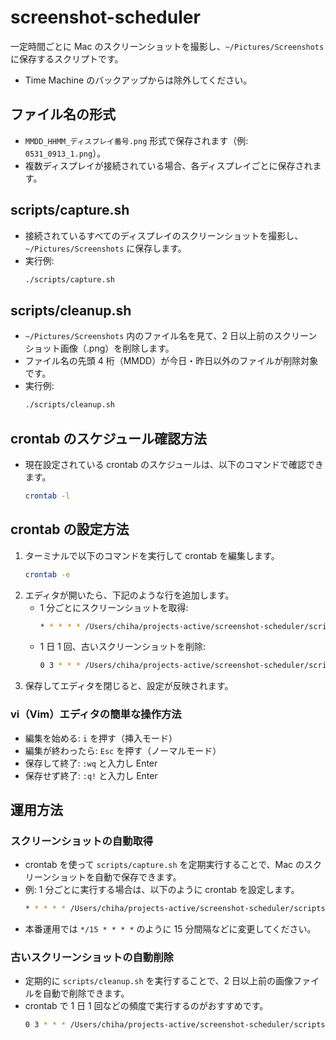 # screenshot-scheduler

一定時間ごとに Mac のスクリーンショットを撮影し、`~/Pictures/Screenshots` に保存するスクリプトです。

- Time Machine のバックアップからは除外してください。

## ファイル名の形式

- `MMDD_HHMM_ディスプレイ番号.png` 形式で保存されます（例: `0531_0913_1.png`）。
- 複数ディスプレイが接続されている場合、各ディスプレイごとに保存されます。

## scripts/capture.sh

- 接続されているすべてのディスプレイのスクリーンショットを撮影し、`~/Pictures/Screenshots` に保存します。
- 実行例:
  ```sh
  ./scripts/capture.sh
  ```

## scripts/cleanup.sh

- `~/Pictures/Screenshots` 内のファイル名を見て、2 日以上前のスクリーンショット画像（.png）を削除します。
- ファイル名の先頭 4 桁（MMDD）が今日・昨日以外のファイルが削除対象です。
- 実行例:
  ```sh
  ./scripts/cleanup.sh
  ```

## crontab のスケジュール確認方法

- 現在設定されている crontab のスケジュールは、以下のコマンドで確認できます。
  ```sh
  crontab -l
  ```

## crontab の設定方法

1. ターミナルで以下のコマンドを実行して crontab を編集します。
   ```sh
   crontab -e
   ```
2. エディタが開いたら、下記のような行を追加します。
   - 1 分ごとにスクリーンショットを取得:
     ```sh
     * * * * * /Users/chiha/projects-active/screenshot-scheduler/scripts/capture.sh
     ```
   - 1 日 1 回、古いスクリーンショットを削除:
     ```sh
     0 3 * * * /Users/chiha/projects-active/screenshot-scheduler/scripts/cleanup.sh
     ```
3. 保存してエディタを閉じると、設定が反映されます。

### vi（Vim）エディタの簡単な操作方法

- 編集を始める: `i` を押す（挿入モード）
- 編集が終わったら: `Esc` を押す（ノーマルモード）
- 保存して終了: `:wq` と入力し Enter
- 保存せず終了: `:q!` と入力し Enter

## 運用方法

### スクリーンショットの自動取得

- crontab を使って `scripts/capture.sh` を定期実行することで、Mac のスクリーンショットを自動で保存できます。
- 例: 1 分ごとに実行する場合は、以下のように crontab を設定します。
  ```sh
  * * * * * /Users/chiha/projects-active/screenshot-scheduler/scripts/capture.sh
  ```
- 本番運用では `*/15 * * * *` のように 15 分間隔などに変更してください。

### 古いスクリーンショットの自動削除

- 定期的に `scripts/cleanup.sh` を実行することで、2 日以上前の画像ファイルを自動で削除できます。
- crontab で 1 日 1 回などの頻度で実行するのがおすすめです。
  ```sh
  0 3 * * * /Users/chiha/projects-active/screenshot-scheduler/scripts/cleanup.sh
  ```
